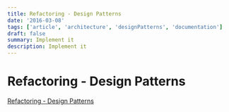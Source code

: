 ```yaml
---
title: Refactoring - Design Patterns
date: '2016-03-08'
tags: ['article', 'architecture', 'designPatterns', 'documentation']
draft: false
summary: Implement it
description: Implement it
---
```


# Refactoring - Design Patterns

[Refactoring - Design Patterns](https://refactoring.guru/pt-br/design-patterns)